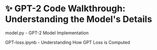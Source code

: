 # ✨ GPT-2 Code Walkthrough: Understanding the Model's Details

model.py - GPT-2 Model Implementation

GPT-loss.ipynb - Understanding How GPT Loss is Computed
